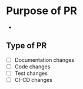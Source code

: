 # Purpose of PR

- 

## Type of PR

- [ ] Documentation changes
- [ ] Code changes
- [ ] Test changes
- [ ] CI-CD changes
